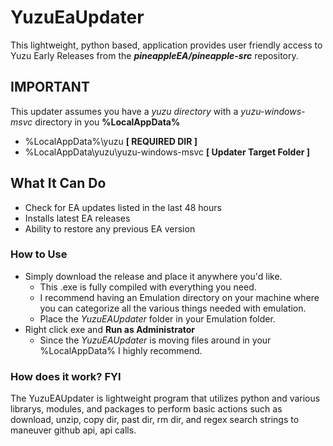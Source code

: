 # YuzuEaUpdater
This lightweight, python based, application provides user friendly access to Yuzu Early Releases from the _**pineappleEA/pineapple-src**_ repository. 

## IMPORTANT
This updater assumes you have a _yuzu directory_ with a _yuzu-windows-msvc_ directory in you **%LocalAppData%**
+ %LocalAppData%\yuzu **[ REQUIRED DIR ]**
+ %LocalAppData\yuzu\yuzu-windows-msvc **[ Updater Target Folder ]**

## What It Can Do
+ Check for EA updates listed in the last 48 hours
+ Installs latest EA releases
+ Ability to restore any previous EA version

### How to Use

+ Simply download the release and place it anywhere you'd like.
  + This .exe is fully compiled with everything you need.
  + I recommend having an Emulation directory on your machine where you can categorize all the various things needed with emulation.
  +  Place the _YuzuEAUpdater_ folder in your Emulation folder.
+ Right click exe and **Run as Administrator**
  + Since the _YuzuEAUpdater_ is moving files around in your %LocalAppData% I highly recommend.

### How does it work? FYI
The YuzuEAUpdater is lightweight program that utilizes python and various librarys, modules, and packages to perform basic actions such as download, unzip, copy dir, past dir, rm dir, and regex search strings to maneuver github api, api calls.

